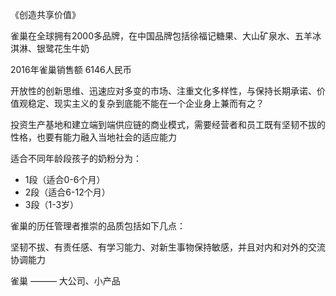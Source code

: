 《创造共享价值》





雀巢在全球拥有2000多品牌，在中国品牌包括徐福记糖果、大山矿泉水、五羊冰淇淋、银鹭花生牛奶



2016年雀巢销售额 6146人民币



开放性的创新思维、迅速应对多变的市场、注重文化多样性，与保持长期承诺、价值观稳定、现实主义的复杂到底能不能在一个企业身上兼而有之？



投资生产基地和建立端到端供应链的商业模式，需要经营者和员工既有坚韧不拔的性格，也要有能力融入当地社会的适应能力

适合不同年龄段孩子的奶粉分为：

* 1段（适合0-6个月）
* 2段（适合6-12个月）
* 3段（1-3岁）



雀巢的历任管理者推崇的品质包括如下几点：

坚韧不拔、有责任感、有学习能力、对新生事物保持敏感，并且对内和对外的交流协调能力

雀巢 ——— 大公司、小产品

